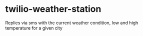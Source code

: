 # twilio-weather-station

Replies via sms with the current weather condition, low and high temperature for a given city
